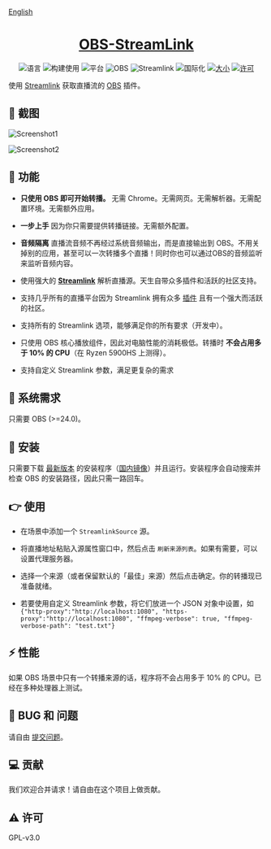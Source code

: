 [English](https://github.com/dd-center/obs-streamlink/blob/master/README.md)

<div align="center">
  <h1><a href="https://github.com/dd-center/obs-streamlink/" target="_blank">OBS-StreamLink</a></h1>

![语言](https://img.shields.io/badge/%E8%AF%AD%E8%A8%80-c++-orange?style=flat-square)
![构建使用](https://img.shields.io/badge/%E6%9E%84%E5%BB%BA%E4%BD%BF%E7%94%A8-cmake-red?style=flat-square&logo=cmake)
![平台](https://img.shields.io/badge/%E5%B9%B3%E5%8F%B0-Windows-blue?style=flat-square&logo=windows)
![OBS](https://img.shields.io/badge/obs-%3E=24.0-brightgreen?style=flat-square)
![Streamlink](https://img.shields.io/badge/streamlink-%E6%9C%80%E6%96%B0-brightgreen?style=flat-square)
![国际化](https://img.shields.io/badge/%E5%9B%BD%E9%99%85%E5%8C%96-en%7Cja%7Ccn-lightgrey?style=flat-square)
[![大小](https://img.shields.io/badge/%E5%A4%A7%E5%B0%8F-24.1MB-brightgreen?style=flat-square)](https://github.com/dd-center/obs-streamlink/releases/latest)
[![许可](https://img.shields.io/github/license/dd-center/obs-streamlink?style=flat-square)](https://github.com/dd-center/obs-streamlink/blob/master/LICENSE)

</div>

使用 [Streamlink](https://streamlink.github.io/) 获取直播流的 [OBS](https://obsproject.com/) 插件。

## 👏 截图

![Screenshot1](https://raw.githubusercontent.com/dd-center/obs-streamlink/master/.github/img1.jpg)

![Screenshot2](https://raw.githubusercontent.com/dd-center/obs-streamlink/master/.github/img2.jpg)

## 🌟 功能

- **只使用 OBS 即可开始转播。** 无需 Chrome。无需网页。无需解析器。无需配置环境。无需额外应用。

- **一步上手** 因为你只需要提供转播链接。无需额外配置。

- **音频隔离** 直播流音频不再经过系统音频输出，而是直接输出到 OBS。不用关掉别的应用，甚至可以一次转播多个直播！同时你也可以通过OBS的音频监听来监听音频内容。

- 使用强大的 [**Streamlink**](https://streamlink.github.io/) 解析直播源。天生自带众多插件和活跃的社区支持。

- 支持几乎所有的直播平台因为 Streamlink 拥有众多 [插件](https://streamlink.github.io/plugin_matrix.html) 且有一个强大而活跃的社区。

- 支持所有的 Streamlink 选项，能够满足你的所有要求（开发中）。

- 只使用 OBS 核心播放组件，因此对电脑性能的消耗极低。转播时 **不会占用多于 10% 的 CPU**（在 Ryzen 5900HS 上测得）。

- 支持自定义 Streamlink 参数，满足更复杂的需求

## 🔔 系统需求

只需要 OBS (>=24.0)。

## 💨 安装

只需要下载 [最新版本](https://github.com/dd-center/obs-streamlink/releases/latest) 的安装程序（[国内镜像](https://soft.danmuji.org/obs-streamlink/)）并且运行。安装程序会自动搜索并检查 OBS 的安装路径，因此只需一路回车。

## 👉 使用

- 在场景中添加一个 `StreamlinkSource` 源。

- 将直播地址粘贴入源属性窗口中，然后点击 `刷新来源列表`。如果有需要，可以设置代理服务器。

- 选择一个来源（或者保留默认的「最佳」来源）然后点击确定。你的转播现已准备就绪。

- 若要使用自定义 Streamlink 参数，将它们放进一个 JSON 对象中设置，如 `{"http-proxy":"http://localhost:1080", "https-proxy":"http://localhost:1080", "ffmpeg-verbose": true, "ffmpeg-verbose-path": "test.txt"}`

## ⚡ 性能

如果 OBS 场景中只有一个转播来源的话，程序将不会占用多于 10% 的 CPU。已经在多种处理器上测试。

## 💬 BUG 和 问题

请自由 [提交问题](https://github.com/dd-center/obs-streamlink/issues/new)。

## 💻 贡献

我们欢迎合并请求！请自由在这个项目上做贡献。

## ⚠ 许可

GPL-v3.0
